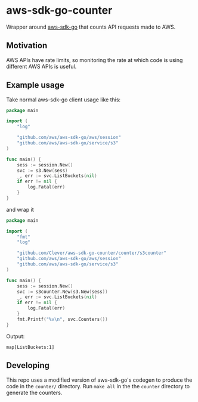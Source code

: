 # aws-sdk-go-counter

Wrapper around [aws-sdk-go](https://github.com/aws/aws-sdk-go) that counts API requests made to AWS.

## Motivation

AWS APIs have rate limits, so monitoring the rate at which code is using different AWS APIs is useful.

## Example usage

Take normal aws-sdk-go client usage like this:

``` go
package main

import (
	"log"

	"github.com/aws/aws-sdk-go/aws/session"
	"github.com/aws/aws-sdk-go/service/s3"
)

func main() {
	sess := session.New()
	svc := s3.New(sess)
	_, err := svc.ListBuckets(nil)
	if err != nil {
		log.Fatal(err)
	}
}
```

and wrap it

``` go
package main

import (
	"fmt"
	"log"

	"github.com/Clever/aws-sdk-go-counter/counter/s3counter"
	"github.com/aws/aws-sdk-go/aws/session"
	"github.com/aws/aws-sdk-go/service/s3"
)

func main() {
	sess := session.New()
	svc := s3counter.New(s3.New(sess))
	_, err := svc.ListBuckets(nil)
	if err != nil {
		log.Fatal(err)
	}
	fmt.Printf("%v\n", svc.Counters())
}
```

Output:

```
map[ListBuckets:1]
```

## Developing

This repo uses a modified version of aws-sdk-go's codegen to produce the code in the `counter/` directory.
Run `make all` in the the `counter` directory to generate the counters.
